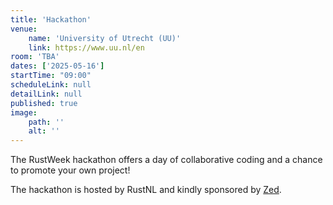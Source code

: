 ```yaml
---
title: 'Hackathon'
venue: 
    name: 'University of Utrecht (UU)'
    link: https://www.uu.nl/en
room: 'TBA'
dates: ['2025-05-16']
startTime: "09:00"
scheduleLink: null
detailLink: null
published: true
image:
    path: ''
    alt: ''
---
```


The RustWeek hackathon offers a day of collaborative coding and a chance to promote your own project!

The hackathon is hosted by RustNL and kindly sponsored by [Zed](https://zed.dev).